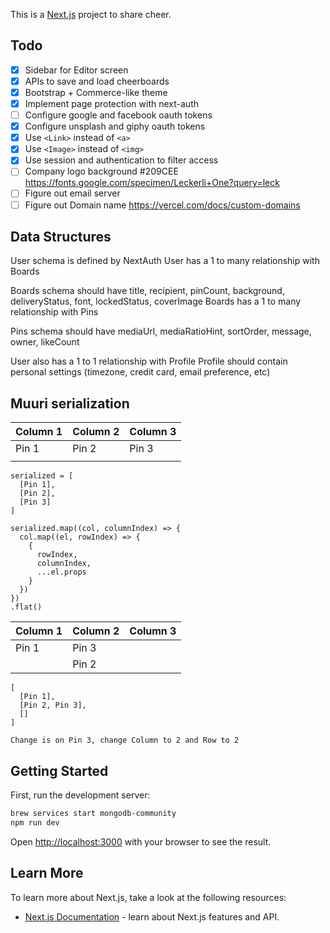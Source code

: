 This is a [Next.js](https://nextjs.org/) project to share cheer.

## Todo

- [x] Sidebar for Editor screen
- [x] APIs to save and load cheerboards
- [x] Bootstrap + Commerce-like theme
- [x] Implement page protection with next-auth
- [ ] Configure google and facebook oauth tokens
- [x] Configure unsplash and giphy oauth tokens
- [x] Use `<Link>` instead of `<a>`
- [x] Use `<Image>` instead of `<img>`
- [x] Use session and authentication to filter access
- [ ] Company logo background #209CEE https://fonts.google.com/specimen/Leckerli+One?query=leck
- [ ] Figure out email server
- [ ] Figure out Domain name https://vercel.com/docs/custom-domains

## Data Structures

User schema is defined by NextAuth
User has a 1 to many relationship with Boards

Boards schema should have title, recipient, pinCount, background, deliveryStatus, font, lockedStatus, coverImage
Boards has a 1 to many relationship with Pins

Pins schema should have mediaUrl, mediaRatioHint, sortOrder, message, owner, likeCount

User also has a 1 to 1 relationship with Profile
Profile should contain personal settings (timezone, credit card, email preference, etc)


## Muuri serialization

| Column 1 | Column 2 | Column 3 |
|----------|----------|----------|
| Pin 1    | Pin 2    | Pin 3    |
|          |          |          |
```
serialized = [
  [Pin 1],
  [Pin 2],
  [Pin 3]
]

serialized.map((col, columnIndex) => {
  col.map((el, rowIndex) => {
    {
      rowIndex,
      columnIndex,
      ...el.props
    }
  })
})
.flat()
```


| Column 1 | Column 2 | Column 3 |
|----------|----------|----------|
| Pin 1    | Pin 3    |          |
|          | Pin 2    |          |
```
[
  [Pin 1],
  [Pin 2, Pin 3],
  []
]

Change is on Pin 3, change Column to 2 and Row to 2
```
## Getting Started

First, run the development server:

```bash
brew services start mongodb-community
npm run dev
```

Open [http://localhost:3000](http://localhost:3000) with your browser to see the result.

## Learn More

To learn more about Next.js, take a look at the following resources:

- [Next.js Documentation](https://nextjs.org/docs) - learn about Next.js features and API.


